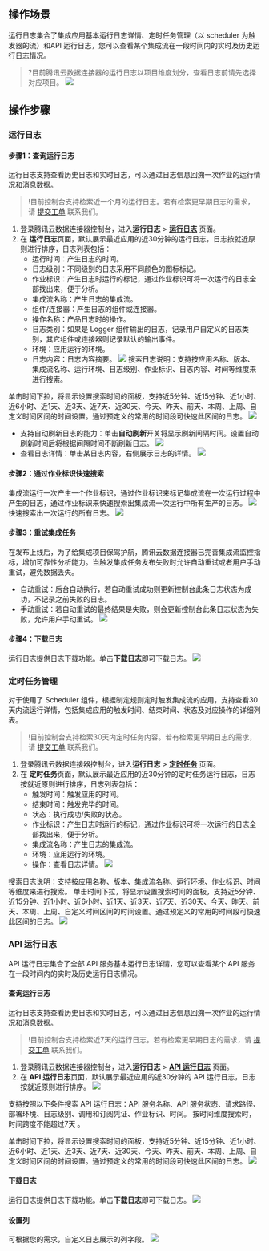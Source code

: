 ## 操作场景
运行日志集合了集成应用基本运行日志详情、定时任务管理（以 scheduler 为触发器的流）和API 运行日志，您可以查看某个集成流在一段时间内的实时及历史运行日志情况。

> ?目前腾讯云数据连接器的运行日志以项目维度划分，查看日志前请先选择对应项目。
> ![](https://qcloudimg.tencent-cloud.cn/raw/61e8d1be6104407ee74ebd18398750a1.png)

## 操作步骤
### 运行日志
#### 步骤1：查询运行日志
运行日志支持查看历史日志和实时日志，可以通过日志信息回溯一次作业的运行情况和消息数据。
> !目前控制台支持检索近一个月的运行日志。若有检索更早期日志的需求，请 [提交工单](https://console.cloud.tencent.com/workorder/category) 联系我们。

1. 登录腾讯云数据连接器控制台，进入**运行日志** > [**运行日志**](https://ipaas.cloud.tencent.com/log) 页面。
2. 在 **运行日志**页面，默认展示最近应用的近30分钟的运行日志，日志按就近原则进行排序，日志列表包括：
   - 运行时间：产生日志的时间。
   - 日志级别：不同级别的日志采用不同颜色的图标标记。
   - 作业标识：产生日志时运行的标记，通过作业标识可将一次运行的日志全部找出来，便于分析。
   - 集成流名称：产生日志的集成流。
   - 组件/连接器：产生日志的组件或连接器。
   - 操作名称：产品日志时的操作。
   - 日志类别：如果是 Logger 组件输出的日志，记录用户自定义的日志类别，其它组件或连接器则记录默认的输出事件。
   - 环境：应用运行的环境。
   - 日志内容：日志内容摘要。
     ![](https://qcloudimg.tencent-cloud.cn/raw/0501742b8c333eeaf64e9277c2a688e5.png)
     搜索日志说明：支持按应用名称、版本、集成流名称、运行环境、日志级别、作业标识、日志内容、时间等维度来进行搜索。
     

单击时间下拉，将显示设置搜索时间的面板，支持近5分钟、近15分钟、近1小时、近6小时、近1天、近3天、近7天、近30天、今天、昨天、前天、本周、上周、自定义时间区间的时间设置。通过预定义的常用的时间段可快速此区间的日志。
     ![](https://qcloudimg.tencent-cloud.cn/raw/f1f18f7c20fd81e389b44671f927ae3f.png)
 - 支持自动刷新日志的能力：单击**自动刷新**开关将显示刷新间隔时间。设置自动刷新时间后将根据间隔时间不断刷新日志。
    ![](https://qcloudimg.tencent-cloud.cn/raw/f7fc97b82952aa203be3e99777f438c4.png)
 - 查看日志详情：单击某日志内容，右侧展示日志的详情。
    ![](https://qcloudimg.tencent-cloud.cn/raw/374e8decb6558f3305a1c7be6e72234e.png)

#### 步骤2：通过作业标识快速搜索
集成流运行一次产生一个作业标识，通过作业标识来标记集成流在一次运行过程中产生的日志，通过作业标识来快速搜索出集成流一次运行中所有生产的日志。
![](https://qcloudimg.tencent-cloud.cn/raw/53b97716748c4c8a16f2a0f1af949280.png)
快速搜索出一次运行的所有日志。
![](https://qcloudimg.tencent-cloud.cn/raw/5cb35fa4d57c9722e19ebbb069dd9935.png)

#### 步骤3：重试集成任务
在发布上线后，为了给集成项目保驾护航，腾讯云数据连接器已完善集成流监控指标，增加可靠性分析能力。当触发集成任务发布失败时允许自动重试或者用户手动重试，避免数据丢失。
- 自动重试：后台自动执行，若自动重试成功则更新控制台此条日志状态为成功，不记录之前失败的日志。
- 手动重试：若自动重试的最终结果是失败，则会更新控制台此条日志状态为失败，允许用户手动重试。
  ![](https://qcloudimg.tencent-cloud.cn/raw/a189cd8762cc61e6414882a13ceecdb3.png)

#### 步骤4：下载日志
运行日志提供日志下载功能。单击**下载日志**即可下载日志。
![](https://qcloudimg.tencent-cloud.cn/raw/32cc4ce7fd7027bced5e6f056a7159e9.png)



### 定时任务管理
对于使用了 Scheduler 组件，根据制定规则定时触发集成流的应用，支持查看30天内流运行详情，包括集成应用的触发时间、结束时间、状态及对应操作的详细列表。  
> !目前控制台支持检索30天内定时任务内容。若有检索更早期日志的需求，请 [提交工单](https://console.cloud.tencent.com/workorder/category) 联系我们。

1. 登录腾讯云数据连接器控制台，进入**运行日志** > [**定时任务**](https://ipaas.cloud.tencent.com/log) 页面。
2. 在 **定时任务**页面，默认展示最近应用的近30分钟的定时任务运行日志，日志按就近原则进行排序，日志列表包括：
   - 触发时间：触发应用的时间。
   - 结束时间：触发完毕的时间。
   - 状态：执行成功/失败的状态。
   - 作业标识：产生日志时运行的标记，通过作业标识可将一次运行的日志全部找出来，便于分析。
   - 集成流名称：产生日志的集成流。
   - 环境：应用运行的环境。
   - 操作：查看日志详情。
     ![](https://qcloudimg.tencent-cloud.cn/raw/ea7ea758e87d52561b842e3c0d5743d3.png)

搜索日志说明：支持按应用名称、版本、集成流名称、运行环境、作业标识、时间等维度来进行搜索。
单击时间下拉，将显示设置搜索时间的面板，支持近5分钟、近15分钟、近1小时、近6小时、近1天、近3天、近7天、近30天、今天、昨天、前天、本周、上周、自定义时间区间的时间设置。通过预定义的常用的时间段可快速此区间的日志。
![](https://qcloudimg.tencent-cloud.cn/raw/c48cd2fe86a20798501fc4444451574e.png)


### API 运行日志
API 运行日志集合了全部 API 服务基本运行日志详情，您可以查看某个 API 服务在一段时间内的实时及历史运行日志情况。

#### 查询运行日志
运行日志支持查看历史日志和实时日志，可以通过日志信息回溯一次作业的运行情况和消息数据。
> !目前控制台支持检索近7天的运行日志。若有检索更早期日志的需求，请 [提交工单](https://console.cloud.tencent.com/workorder/category) 联系我们。

1. 登录腾讯云数据连接器控制台，进入**运行日志** > [**API 运行日志**](https://ipaas.cloud.tencent.com/log) 页面。
2. 在 **API 运行日志**页面，默认展示最近应用的近30分钟的 API 运行日志，日志按就近原则进行排序。
![](https://qcloudimg.tencent-cloud.cn/raw/d8dbc2562f0270925c8efd8f7a854f10.png)

支持按照以下条件搜索 API 运行日志：API 服务名称、API 服务状态、请求路径、部署环境、日志级别、调用和订阅凭证、作业标识、时间。
按时间维度搜索时，时间跨度不能超过7天 。

单击时间下拉，将显示设置搜索时间的面板，支持近5分钟、近15分钟、近1小时、近6小时、近1天、近3天、近7天、近30天、今天、昨天、前天、本周、上周、自定义时间区间的时间设置。通过预定义的常用的时间段可快速此区间的日志。
![](https://qcloudimg.tencent-cloud.cn/raw/3bbb744dec21feac120a2cce5543e9be.png)

#### 下载日志
运行日志提供日志下载功能。单击**下载日志**即可下载日志。
![](https://qcloudimg.tencent-cloud.cn/raw/168413f301d129603b66eead19338835.png)

#### 设置列
可根据您的需求，自定义日志展示的列字段。
![](https://qcloudimg.tencent-cloud.cn/raw/e1f221b8b6ae78bdd28ddd65afc304da.png)
